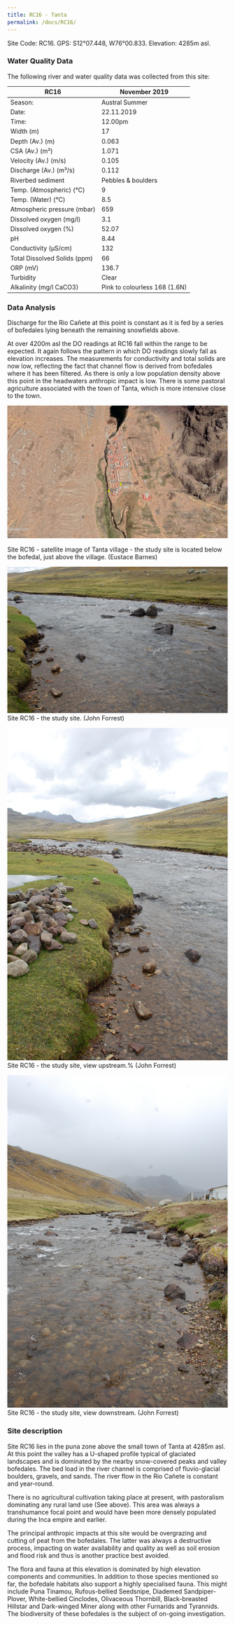 ```yaml
---
title: RC16 - Tanta
permalink: /docs/RC16/
---
```


Site Code: RC16.  GPS: S12°07.448, W76°00.833. Elevation:
4285m asl.

### Water Quality Data

The following river and water quality data was collected from this site:

| RC16                         | November 2019                 | 
|------------------------------|-------------------------------|
| Season:                      | Austral Summer                |
| Date:                        | 22.11.2019                    |
| Time:                        | 12.00pm                       |
| Width (m)                    | 17                            |
| Depth (Av.) (m)              | 0.063                         |
| CSA (Av.) (m²)               | 1.071                         |
| Velocity (Av.) (m/s)         | 0.105                         |
| Discharge (Av.) (m³/s)       | 0.112                         |
| Riverbed sediment            | Pebbles & boulders           |
| Temp. (Atmospheric) (°C)     | 9                             |
| Temp. (Water) (°C)           | 8.5                           |
| Atmospheric pressure (mbar)  | 659                           |
| Dissolved oxygen (mg/l)      | 3.1                           |
| Dissolved oxygen (%)        | 52.07                         |
| pH                           | 8.44                          |
| Conductivity (µS/cm)         | 132                           |
| Total Dissolved Solids (ppm) | 66                            |
| ORP (mV)                     | 136.7                         |
| Turbidity                    | Clear                       |
| Alkalinity (mg/l CaCO3)  | Pink to colourless 168 (1.6N) |

### Data Analysis

Discharge for the Rio Cañete at this point is constant as it is fed by a
series of bofedales lying beneath the remaining snowfields above.

At over 4200m asl the DO readings at RC16 fall within the range to be
expected. It again follows the pattern in which DO readings slowly fall
as elevation increases. The measurements for conductivity and total
solids are now low, reflecting the fact that channel flow is derived
from bofedales where it has been filtered. As there is only a low
population density above this point in the headwaters anthropic impact
is low. There is some pastoral agriculture associated with the town of
Tanta, which is more intensive close to the town.

![Site RC16 - satellite image of Tanta village - the study site is located below the bofedal, just above the village. (Eustace Barnes)](/assets/SiteDescriptions/RC16/RC16%20(Tanta).jpg)



Site RC16 - satellite image of Tanta village - the study site is located below the bofedal, just above the village. (Eustace Barnes)


![Site RC16 - the study site, view upstream. (John Forrest)](/assets/SiteDescriptions/RC16/RC16.%2022-11.19%20-%20R.Canete%20study%20site.JPG)
Site RC16 - the study site. (John Forrest)


![RC16 View upstream](/assets/SiteDescriptions/RC16/RC16.%2022-11.19%20-%20R.Canete%20view%20upstream.JPG)
Site RC16 - the study site, view upstream.% (John Forrest)


![image](/assets/SiteDescriptions/RC16/RC16.%2022-11.19%20-%20R.Canete%20view%20downstream.JPG)
Site RC16 - the study site, view downstream. (John Forrest)



### Site description

Site RC16 lies in the puna zone above the small town of Tanta at 4285m
asl. At this point the valley has a U-shaped profile typical of
glaciated landscapes and is dominated by the nearby snow-covered peaks
and valley bofedales. The bed load in the river channel is comprised of
fluvio-glacial boulders, gravels, and sands. The river flow in the Rio
Cañete is constant and year-round.

There is no agricultural cultivation taking place at present, with
pastoralism dominating any rural land use (See above). This area was always a transhumance focal point and
would have been more densely populated during the Inca empire and
earlier.

The principal anthropic impacts at this site would be overgrazing and
cutting of peat from the bofedales. The latter was always a destructive
process, impacting on water availability and quality as well as soil
erosion and flood risk and thus is another practice best avoided.

The flora and fauna at this elevation is dominated by high elevation
components and communities. In addition to those species mentioned so
far, the bofedale habitats also support a highly specialised fauna. This
might include Puna Tinamou, Rufous-bellied Seedsnipe, Diademed
Sandpiper-Plover, White-bellied Cinclodes, Olivaceous Thornbill,
Black-breasted Hillstar and Dark-winged Miner along with other Furnarids
and Tyrannids. The biodiversity of these bofedales is the subject of
on-going investigation.
